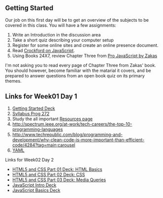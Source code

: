 Getting Started
---------------

Our job on this first day will be to get an overview of the subjects to be
covered in this class. You will have a few assignments:

1.  Write an Introduction in the discussion area
2.  Take a short quiz describing your computer setup
3.  Register for some online sites and create an online presence document.
4.  Read [Crockford on JavaScript](http://javascript.crockford.com/javascript.html).
5.  Using Books 24X7, review Chapter Three from [Pro JavaScript by Zakas](http://library.books24x7.com.ezproxy.bellevuecollege.edu/toc.aspx?bookid=44953)

I'm not asking you to read every page of Chapter Three from Zakas' 
book. You should however, become familiar with the matarial it covers,
and be prepared to answer questions from an open book quiz on its 
primary themes.

Links for Week01 Day 1
-----

1.  [Getting Started Deck](http://bit.ly/TDEtd5)
2.  [Syllabus Prog 272](http://bit.ly/X1QNVg)
3.  Study the all important [Resources page](Resources.html)
4.  <http://spectrum.ieee.org/at-work/tech-careers/the-top-10-programming-languages>
5.  <http://www.techrepublic.com/blog/programming-and-development/why-clean-code-is-more-important-than-efficient-code/4284?tag=main;carousel>
6.  [YAML](http://pyyaml.org/wiki/PyYAMLDocumentation#YAMLsyntax)

Links for Week02 Day 2

-  [HTML5 and CSS Part 01 Deck: HTML Basics](http://bit.ly/QwLhc8)
-  [HTML5 and CSS Part 02 Deck: CSS](http://bit.ly/PEc6bG)
-  [HTML5 and CSS Part 03 Deck: Media Queries](http://bit.ly/1imauBZ)
-  [JavaScript Intro Deck](http://bit.ly/1ilT1tk)
-  [JavaScript Basics Deck](http://bit.ly/OPDg3s)


